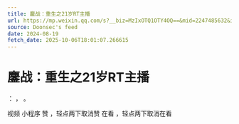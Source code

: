 ```yaml
---
title: 鏖战：重生之21岁RT主播
url: https://mp.weixin.qq.com/s?__biz=MzIxOTQ1OTY4OQ==&mid=2247485632&idx=1&sn=3430fe01a4357c1c0aa40318eec292ec
source: Doonsec's feed
date: 2024-08-19
fetch_date: 2025-10-06T18:01:07.266615
---
```


# 鏖战：重生之21岁RT主播

：
，
。

视频
小程序
赞
，轻点两下取消赞
在看
，轻点两下取消在看